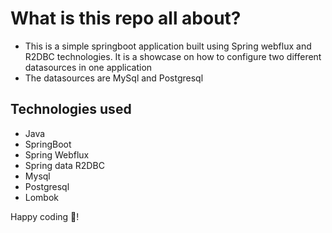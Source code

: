 # What is this repo all about? 
* This is a simple springboot application built using Spring webflux and R2DBC technologies. It is a showcase on how to configure two different datasources in one application
* The datasources are MySql and Postgresql

## Technologies used
* Java
* SpringBoot
* Spring Webflux
* Spring data R2DBC
* Mysql
* Postgresql
* Lombok

Happy coding 🚀!
